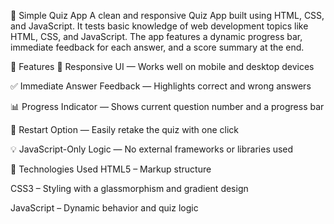 🎯 Simple Quiz App
    A clean and responsive Quiz App built using HTML, CSS, and JavaScript. It tests basic knowledge of web development topics like HTML, CSS, and JavaScript. The app features a dynamic progress bar, immediate           feedback for each answer, and a score summary at the end.

📸 Features
📱 Responsive UI — Works well on mobile and desktop devices

✅ Immediate Answer Feedback — Highlights correct and wrong answers

📊 Progress Indicator — Shows current question number and a progress bar

🔁 Restart Option — Easily retake the quiz with one click

💡 JavaScript-Only Logic — No external frameworks or libraries used

🚀 Technologies Used
HTML5 – Markup structure

CSS3 – Styling with a glassmorphism and gradient design

JavaScript – Dynamic behavior and quiz logic
